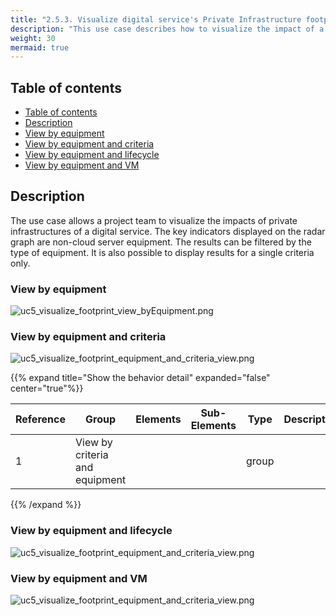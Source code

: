 ```yaml
---
title: "2.5.3. Visualize digital service's Private Infrastructure footprint"
description: "This use case describes how to visualize the impact of a digital service"
weight: 30
mermaid: true
---
```


## Table of contents

-   [Table of contents](#table-of-contents)
-   [Description](#description)
-   [View by equipment](#view-by-equipment)
-   [View by equipment and criteria](#view-by-equipment-and-criteria)
-   [View by equipment and lifecycle](#view-by-equipment-and-lifecycle)
-   [View by equipment and VM](#view-by-equipment-and-vm)


## Description

The use case allows a project team to visualize the impacts of private infrastructures of a digital service.
The key indicators displayed on the radar graph are non-cloud server equipment.
The results can be filtered by the type of equipment.
It is also possible to display results for a single criteria only.


### View by equipment

![uc5_visualize_footprint_view_byEquipment.png](../../images/uc5_visualize_non-cloud_footprint_view_byEquipment.png)

### View by equipment and criteria

![uc5_visualize_footprint_equipment_and_criteria_view.png](../../images/uc5_visualize_non-cloud_footprint_equipment_and_criteria_view.png)

{{% expand title="Show the behavior detail" expanded="false" center="true"%}}

| Reference | Group                          | Elements      | Sub-Elements | Type         | Description                                                                 |
| --------- | ------------------------------ | ------------- | ------------ | ------------ | --------------------------------------------------------------------------- |
| 1         | View by criteria and equipment |               |              | group        |                                                                             |
{{% /expand %}}

### View by equipment and lifecycle
![uc5_visualize_footprint_equipment_and_criteria_view.png](../../images/uc5_visualize_non-cloud_footprint_equipment_and_lifecycle_view.png)

### View by equipment and VM
![uc5_visualize_footprint_equipment_and_criteria_view.png](../../images/uc5_visualize_non-cloud_footprint_equipment_and_vm_view.png)



